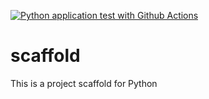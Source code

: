 [![Python application test with Github Actions](https://github.com/askans/scaffold/actions/workflows/main.yml/badge.svg)](https://github.com/askans/scaffold/actions/workflows/main.yml)

# scaffold
This is a project scaffold for Python
